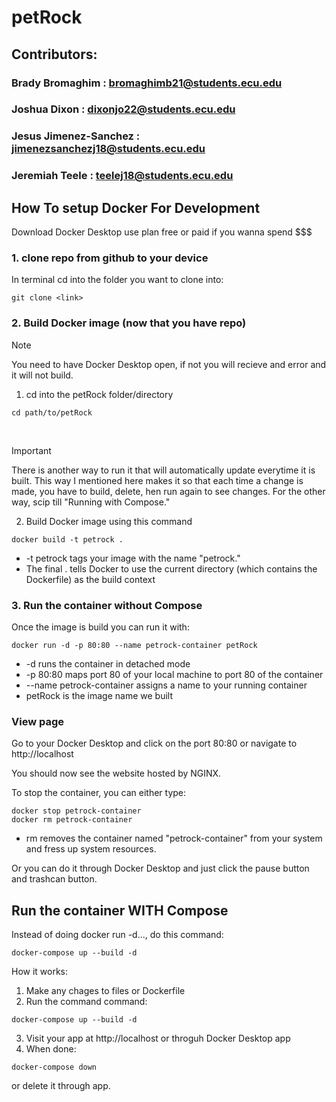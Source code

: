 # petRock
## Contributors:
### Brady Bromaghim : bromaghimb21@students.ecu.edu
### Joshua Dixon : dixonjo22@students.ecu.edu
### Jesus Jimenez-Sanchez : jimenezsanchezj18@students.ecu.edu
### Jeremiah Teele : teelej18@students.ecu.edu
## How To setup Docker For Development
Download Docker Desktop use plan free or paid if you wanna spend $$$<br>

### 1. clone repo from github to your device
In terminal cd into the folder you want to clone into:
```
git clone <link>
```

### 2. Build Docker image (now that you have repo)
> [!NOTE]
> You need to have Docker Desktop open, if not you will recieve and error and it will not build.

1. cd into the petRock folder/directory 
```
cd path/to/petRock
```
<br>

> [!IMPORTANT]
> There is another way to run it that will automatically update everytime it is built. This way I mentioned here makes it so that each time a change is made, you have to build, delete, hen run again to see changes. For the other way, scip till "Running with Compose."

2. Build Docker image using this command
```
docker build -t petrock .
```
* -t petrock tags your image with the name "petrock."
* The final . tells Docker to use the current directory (which contains the Dockerfile) as the build context

### 3. Run the container without Compose
Once the image is build you can run it with:
```
docker run -d -p 80:80 --name petrock-container petRock
```
* -d runs the container in detached mode
* -p 80:80 maps port 80 of your local machine to port 80 of the container
* --name petrock-container assigns a name to your running container
* petRock is the image name we built

### View page
Go to your Docker Desktop and click on the port 80:80 or navigate to http://localhost

You should now see the website hosted by NGINX.

To stop the container, you can either type:
```
docker stop petrock-container
docker rm petrock-container
```
* rm removes the container named "petrock-container" from your system and fress up system resources.

Or you can do it through Docker Desktop and just click the pause button and trashcan button.

## Run the container WITH Compose
Instead of doing docker run -d..., do this command:
```
docker-compose up --build -d
```
How it works:
1. Make any chages to files or Dockerfile
2. Run the command
command:
```
docker-compose up --build -d
```
3. Visit your app at http://localhost or throguh Docker Desktop app
4. When done:
```
docker-compose down
```
or delete it through app.

